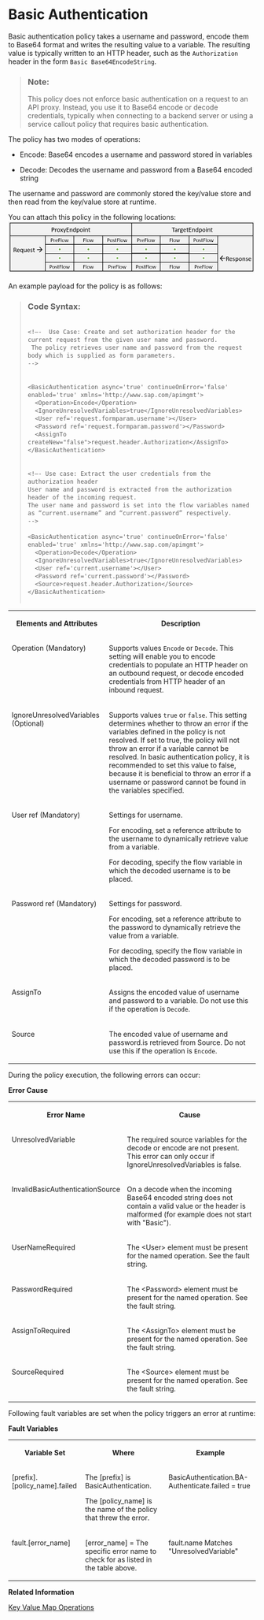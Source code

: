 <!-- loio693c0d1720644d57918ed77acc6a95ef -->

# Basic Authentication

Basic authentication policy takes a username and password, encode them to Base64 format and writes the resulting value to a variable. The resulting value is typically written to an HTTP header, such as the `Authorization` header in the form `Basic Base64EncodeString`.

> ### Note:  
> This policy does not enforce basic authentication on a request to an API proxy. Instead, you use it to Base64 encode or decode credentials, typically when connecting to a backend server or using a service callout policy that requires basic authentication.

The policy has two modes of operations:

-   Encode: Base64 encodes a username and password stored in variables

-   Decode: Decodes the username and password from a Base64 encoded string


The username and password are commonly stored the key/value store and then read from the key/value store at runtime.

You can attach this policy in the following locations: ![](images/Flow_policy_116062b.png) 

An example payload for the policy is as follows:

> ### Code Syntax:  
> ```
> 
> <!–-  Use Case: Create and set authorization header for the current request from the given user name and password.
>  The policy retrieves user name and password from the request body which is supplied as form parameters.
> -->
> 
> 
> <BasicAuthentication async='true' continueOnError='false' enabled='true' xmlns='http://www.sap.com/apimgmt'>
> 	<Operation>Encode</Operation>
> 	<IgnoreUnresolvedVariables>true</IgnoreUnresolvedVariables>
> 	<User ref='request.formparam.username'></User>
> 	<Password ref='request.formparam.password'></Password>
> 	<AssignTo createNew="false">request.header.Authorization</AssignTo>
> </BasicAuthentication>
> 
> 
> <!–- Use case: Extract the user credentials from the authorization header
> User name and password is extracted from the authorization header of the incoming request.
> The user name and password is set into the flow variables named as “current.username” and “current.password” respectively.
> -->
> 
> <BasicAuthentication async='true' continueOnError='false' enabled='true' xmlns='http://www.sap.com/apimgmt'>
> 	<Operation>Decode</Operation>
> 	<IgnoreUnresolvedVariables>true</IgnoreUnresolvedVariables>
> 	<User ref='current.username'></User>
> 	<Password ref='current.password'></Password>
> 	<Source>request.header.Authorization</Source>
> </BasicAuthentication>
> 
> 
> ```


<table>
<tr>
<th valign="top">

**Elements and Attributes**



</th>
<th valign="top">

**Description**



</th>
</tr>
<tr>
<td valign="top">

Operation \(Mandatory\)



</td>
<td valign="top">

Supports values `Encode` or `Decode`. This setting will enable you to encode credentials to populate an HTTP header on an outbound request, or decode encoded credentials from HTTP header of an inbound request.



</td>
</tr>
<tr>
<td valign="top">

IgnoreUnresolvedVariables \(Optional\)



</td>
<td valign="top">

Supports values `true` or `false`. This setting determines whether to throw an error if the variables defined in the policy is not resolved. If set to true, the policy will not throw an error if a variable cannot be resolved. In basic authentication policy, it is recommended to set this value to false, because it is beneficial to throw an error if a username or password cannot be found in the variables specified.



</td>
</tr>
<tr>
<td valign="top">

User ref \(Mandatory\)



</td>
<td valign="top">

Settings for username.

For encoding, set a reference attribute to the username to dynamically retrieve value from a variable.

For decoding, specify the flow variable in which the decoded username is to be placed.



</td>
</tr>
<tr>
<td valign="top">

Password ref \(Mandatory\)



</td>
<td valign="top">

Settings for password.

For encoding, set a reference attribute to the password to dynamically retrieve the value from a variable.

For decoding, specify the flow variable in which the decoded password is to be placed.



</td>
</tr>
<tr>
<td valign="top">

AssignTo



</td>
<td valign="top">

Assigns the encoded value of username and password to a variable. Do not use this if the operation is `Decode`.



</td>
</tr>
<tr>
<td valign="top">

Source



</td>
<td valign="top">

The encoded value of username and password.is retrieved from Source. Do not use this if the operation is `Encode`.



</td>
</tr>
</table>

During the policy execution, the following errors can occur:

**Error Cause**


<table>
<tr>
<th valign="top">

Error Name



</th>
<th valign="top">

Cause



</th>
</tr>
<tr>
<td valign="top">

UnresolvedVariable



</td>
<td valign="top">

The required source variables for the decode or encode are not present. This error can only occur if IgnoreUnresolvedVariables is false.



</td>
</tr>
<tr>
<td valign="top">

InvalidBasicAuthenticationSource



</td>
<td valign="top">

On a decode when the incoming Base64 encoded string does not contain a valid value or the header is malformed \(for example does not start with "Basic"\).



</td>
</tr>
<tr>
<td valign="top">

UserNameRequired



</td>
<td valign="top">

The <User\> element must be present for the named operation. See the fault string.



</td>
</tr>
<tr>
<td valign="top">

PasswordRequired



</td>
<td valign="top">

The <Password\> element must be present for the named operation. See the fault string.



</td>
</tr>
<tr>
<td valign="top">

AssignToRequired



</td>
<td valign="top">

The <AssignTo\> element must be present for the named operation. See the fault string.



</td>
</tr>
<tr>
<td valign="top">

SourceRequired



</td>
<td valign="top">

The <Source\> element must be present for the named operation. See the fault string.



</td>
</tr>
</table>

Following fault variables are set when the policy triggers an error at runtime:

**Fault Variables**


<table>
<tr>
<th valign="top">

Variable Set



</th>
<th valign="top">

Where



</th>
<th valign="top">

Example



</th>
</tr>
<tr>
<td valign="top">

\[prefix\].\[policy\_name\].failed



</td>
<td valign="top">

The \[prefix\] is BasicAuthentication.

The \[policy\_name\] is the name of the policy that threw the error.



</td>
<td valign="top">

BasicAuthentication.BA-Authenticate.failed = true



</td>
</tr>
<tr>
<td valign="top">

fault.\[error\_name\]



</td>
<td valign="top">

\[error\_name\] = The specific error name to check for as listed in the table above.



</td>
<td valign="top">

fault.name Matches "UnresolvedVariable"



</td>
</tr>
</table>

**Related Information**  


[Key Value Map Operations](key-value-map-operations-b72dc3f.md "The Key Value Map Operations policy allows you to create a key value map and perform update, read, and delete operations on the map.")

